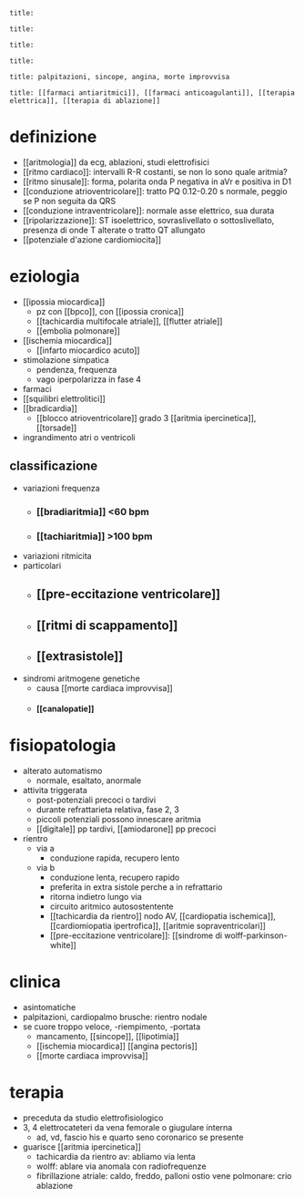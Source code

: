 ```ad-definizione
title:
```
```ad-eziologia
title:
```
```ad-fisiopatologia
title:
```
```ad-diagnosi
title:
```
```ad-clinica
title: palpitazioni, sincope, angina, morte improvvisa
```
```ad-terapia
title: [[farmaci antiaritmici]], [[farmaci anticoagulanti]], [[terapia elettrica]], [[terapia di ablazione]]
```

# definizione
- [[aritmologia]] da ecg, ablazioni, studi elettrofisici
- [[ritmo cardiaco]]: intervalli R-R costanti, se non lo sono quale aritmia?
- [[ritmo sinusale]]: forma, polarita onda P negativa in aVr e positiva in D1
- [[conduzione atrioventricolare]]: tratto PQ 0.12-0.20 s normale, peggio se P non seguita da QRS
- [[conduzione intraventricolare]]: normale asse elettrico, sua durata
- [[ripolarizzazione]]: ST isoelettrico, sovraslivellato o sottoslivellato, presenza di onde T alterate o tratto QT allungato
- [[potenziale d'azione cardiomiocita]]

# eziologia
- [[ipossia miocardica]]
	- pz con [[bpco]], con [[ipossia cronica]]
	- [[tachicardia multifocale atriale]], [[flutter atriale]]
	- [[embolia polmonare]]
- [[ischemia miocardica]]
	- [[infarto miocardico acuto]]
- stimolazione simpatica
	- pendenza, frequenza
	- vago iperpolarizza in fase 4
- farmaci
- [[squilibri elettrolitici]]
- [[bradicardia]]
	- [[blocco atrioventricolare]] grado 3 [[aritmia ipercinetica]], [[torsade]]
- ingrandimento atri o ventricoli
## classificazione
- variazioni frequenza
	- ### [[bradiaritmia]] <60 bpm
	- ### [[tachiaritmia]] >100 bpm
- variazioni ritmicita
- particolari
	- ## [[pre-eccitazione ventricolare]]
	- ## [[ritmi di scappamento]]
	- ## [[extrasistole]]
- sindromi aritmogene genetiche
	- causa [[morte cardiaca improvvisa]]
	- #### [[canalopatie]]

# fisiopatologia
- alterato automatismo
	- normale, esaltato, anormale
- attivita triggerata
	- post-potenziali precoci o tardivi
	- durante refrattarieta relativa, fase 2, 3
	- piccoli potenziali possono innescare aritmia
	- [[digitale]] pp tardivi, [[amiodarone]] pp precoci
- rientro
	- via a
		- conduzione rapida, recupero lento
	- via b
		- conduzione lenta, recupero rapido
		- preferita in extra sistole perche a in refrattario
		- ritorna indietro lungo via
		- circuito aritmico autosostentente
		- [[tachicardia da rientro]] nodo AV, [[cardiopatia ischemica]], [[cardiomiopatia ipertrofica]], [[aritmie sopraventricolari]]
		- [[pre-eccitazione ventricolare]]: [[sindrome di wolff-parkinson-white]]

# clinica
- asintomatiche
- palpitazioni, cardiopalmo brusche: rientro nodale
- se cuore troppo veloce, -riempimento, -portata
	- mancamento, [[sincope]], [[lipotimia]]
	- [[ischemia miocardica]] [[angina pectoris]]
	- [[morte cardiaca improvvisa]]

# terapia
- preceduta da studio elettrofisiologico
- 3, 4 elettrocateteri da vena femorale o giugulare interna
	- ad, vd, fascio his e quarto seno coronarico se presente
- guarisce [[aritmia ipercinetica]]
	- tachicardia da rientro av: abliamo via lenta
	- wolff: ablare via anomala con radiofrequenze
	- fibrillazione atriale: caldo, freddo, palloni ostio vene polmonare: crio ablazione